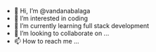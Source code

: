 - 👋 Hi, I’m @vandanabalaga
- 👀 I’m interested in coding
- 🌱 I’m currently learning full stack development
- 💞️ I’m looking to collaborate on ...
- 📫 How to reach me ...

<!---
vandanabalaga1619/vandanabalaga1619 is a ✨ special ✨ repository because its `README.md` (this file) appears on your GitHub profile.
You can click the Preview link to take a look at your changes.
--->
